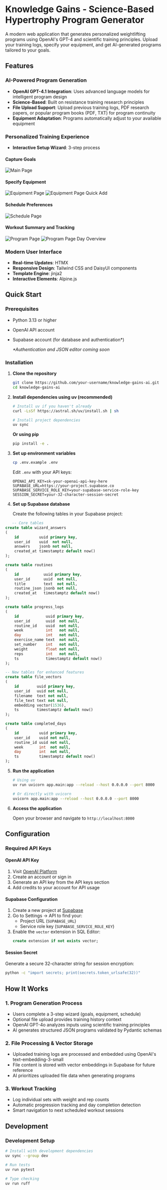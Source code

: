 # Knowledge Gains - Science-Based Hypertrophy Program Generator

A modern web application that generates personalized weightlifting programs using OpenAI's GPT-4 and scientific training
principles. Upload your training logs, specify your equipment, and get AI-generated programs tailored to your goals.

## Features

### AI-Powered Program Generation

- **OpenAI GPT-4.1 Integration**: Uses advanced language models for intelligent program design
- **Science-Based**: Built on resistance training research principles
- **File Upload Support**: Upload previous training logs, PDF research papers, or popular program books (PDF, TXT) for
  program continuity
- **Equipment Adaptation**: Programs automatically adjust to your available equipment

### Personalized Training Experience

- **Interactive Setup Wizard**: 3-step process

#### Capture Goals

![Main Page](app/static/assets/goals.png)

#### Specify Equipment

![Equipment Page](app/static/assets/equip-inventory.png)
![Equipment Page Quick Add](app/static/assets/equip-inventory-add.png)

#### Schedule Preferences

![Schedule Page](app/static/assets/schedule-preferences.png)

#### Workout Summary and Tracking

![Program Page](app/static/assets/program-description.png)
![Program Page Day Overview](app/static/assets/program-day-overview.png)

### Modern User Interface

- **Real-time Updates**: HTMX
- **Responsive Design**: Tailwind CSS and DaisyUI components
- **Template Engine**: jinja2
- **Interactive Elements**: Alpine.js

## Quick Start

### Prerequisites

- Python 3.13 or higher
- OpenAI API account
- Supabase account (for database and authentication*)

  _*Authentication and JSON editor coming soon_

### Installation

1. **Clone the repository**
   ```bash
   git clone https://github.com/your-username/knowledge-gains-ai.git
   cd knowledge-gains-ai
   ```

2. **Install dependencies using uv (recommended)**
   ```bash
   # Install uv if you haven't already
   curl -LsSf https://astral.sh/uv/install.sh | sh
   
   # Install project dependencies
   uv sync
   ```

   **Or using pip**
   ```bash
   pip install -e .
   ```

3. **Set up environment variables**
   ```bash
   cp .env.example .env
   ```

   Edit `.env` with your API keys:
   ```env
   OPENAI_API_KEY=sk-your-openai-api-key-here
   SUPABASE_URL=https://your-project.supabase.co
   SUPABASE_SERVICE_ROLE_KEY=your-supabase-service-role-key
   SESSION_SECRET=your-32-character-session-secret
   ```

4. **Set up Supabase database**

   Create the following tables in your Supabase project:

```sql
   -- Core tables
create table wizard_answers
(
    id         uuid primary key,
    user_id    uuid  not null,
    answers    jsonb not null,
    created_at timestamptz default now()
);

create table routines
(
    id           uuid primary key,
    user_id      uuid  not null,
    title        text  not null,
    routine_json jsonb not null,
    created_at   timestamptz default now()
);

create table progress_logs
(
    id            uuid primary key,
    user_id       uuid  not null,
    routine_id    uuid  not null,
    week          int   not null,
    day           int   not null,
    exercise_name text  not null,
    set_number    int   not null,
    weight        float not null,
    reps          int   not null,
    ts            timestamptz default now()
);

-- New tables for enhanced features
create table file_vectors
(
    id        uuid primary key,
    user_id   uuid not null,
    filename  text not null,
    file_text text not null,
    embedding vector(1536),
    ts        timestamptz default now()
);

create table completed_days
(
    id         uuid primary key,
    user_id    uuid not null,
    routine_id uuid not null,
    week       int  not null,
    day        int  not null,
    ts         timestamptz default now()
);
```

5. **Run the application**
   ```bash
   # Using uv
   uv run uvicorn app.main:app --reload --host 0.0.0.0 --port 8000
   
   # Or directly with uvicorn
   uvicorn app.main:app --reload --host 0.0.0.0 --port 8000
   ```

6. **Access the application**

   Open your browser and navigate to `http://localhost:8000`

## Configuration

### Required API Keys

#### OpenAI API Key

1. Visit [OpenAI Platform](https://platform.openai.com/)
2. Create an account or sign in
3. Generate an API key from the API keys section
4. Add credits to your account for API usage

#### Supabase Configuration

1. Create a new project at [Supabase](https://supabase.com/)
2. Go to Settings → API to find your:
    - Project URL (`SUPABASE_URL`)
    - Service role key (`SUPABASE_SERVICE_ROLE_KEY`)
3. Enable the `vector` extension in SQL Editor:
   ```sql
   create extension if not exists vector;
   ```

#### Session Secret

Generate a secure 32-character string for session encryption:

```bash
python -c "import secrets; print(secrets.token_urlsafe(32))"
```

## How It Works

### 1. Program Generation Process

- Users complete a 3-step wizard (goals, equipment, schedule)
- Optional file upload provides training history context
- OpenAI GPT-4o analyzes inputs using scientific training principles
- AI generates structured JSON programs validated by Pydantic schemas

### 2. File Processing & Vector Storage

- Uploaded training logs are processed and embedded using OpenAI's text-embedding-3-small
- File content is stored with vector embeddings in Supabase for future reference
- AI prioritizes uploaded file data when generating programs

### 3. Workout Tracking

- Log individual sets with weight and rep counts
- Automatic progression tracking and day completion detection
- Smart navigation to next scheduled workout sessions

## Development

### Development Setup

```bash
# Install with development dependencies
uv sync --group dev

# Run tests
uv run pytest

# Type checking
uv run ruff 
```
